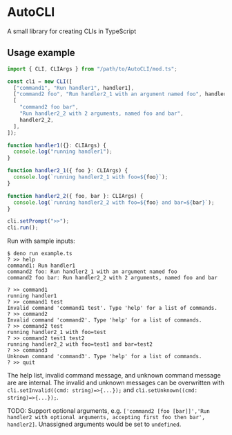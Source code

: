 # AutoCLI

A small library for creating CLIs in TypeScript

## Usage example

```ts
import { CLI, CLIArgs } from "/path/to/AutoCLI/mod.ts";

const cli = new CLI([
  ["command1", "Run handler1", handler1],
  ["command2 foo", "Run handler2_1 with an argument named foo", handler2_1],
  [
    "command2 foo bar",
    "Run handler2_2 with 2 arguments, named foo and bar",
    handler2_2,
  ],
]);

function handler1({}: CLIArgs) {
  console.log("running handler1");
}

function handler2_1({ foo }: CLIArgs) {
  console.log(`running handler2_1 with foo=${foo}`);
}

function handler2_2({ foo, bar }: CLIArgs) {
  console.log(`running handler2_2 with foo=${foo} and bar=${bar}`);
}

cli.setPrompt(">>");
cli.run();
```

Run with sample inputs:

```
$ deno run example.ts
? >> help
command1: Run handler1
command2 foo: Run handler2_1 with an argument named foo
command2 foo bar: Run handler2_2 with 2 arguments, named foo and bar

? >> command1
running handler1
? >> command1 test
Invalid command 'command1 test'. Type 'help' for a list of commands.
? >> command2
Invalid command 'command2'. Type 'help' for a list of commands.
? >> command2 test
running handler2_1 with foo=test
? >> command2 test1 test2
running handler2_2 with foo=test1 and bar=test2
? >> command3
Unknown command 'command3'. Type 'help' for a list of commands.
? >> quit
```

The help list, invalid command message, and unknown command message are are internal. The invalid and unknown messages can be overwritten with `cli.setInvalid((cmd: string)=>{...});` and `cli.setUnknown((cmd: string)=>{...});`.

TODO: Support optional arguments, e.g. `['command2 [foo [bar]]','Run handler2 with optional arguments, accepting first foo then bar', handler2]`. Unassigned arguments would be set to `undefined`.

